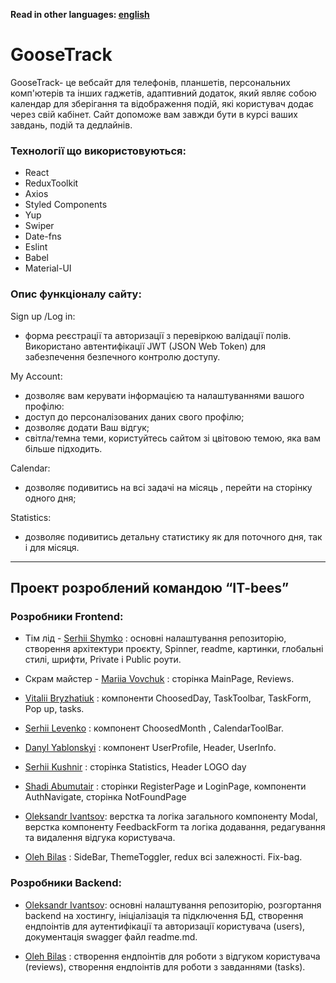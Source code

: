 **Read in other languages: [english](README.en.md)**

# GooseTrack

GooseTrack- це вебсайт для телефонів, планшетів, персональних комп'ютерів та
інших гаджетів, адаптивний додаток, який являє собою календар для зберігання та
відображення подій, які користувач додає через свій кабінет. Сайт допоможе вам
завжди бути в курсі ваших завдань, подій та дедлайнів.

### Технології що використовуються:

- React
- ReduxToolkit
- Axios
- Styled Components
- Yup
- Swiper
- Date-fns
- Eslint
- Babel
- Material-UI

### Опис функціоналу сайту:

Sign up /Log in:

- форма реєстрації та авторизації з перевіркою валідації полів. Використано
  автентифікації JWT (JSON Web Token) для забезпечення безпечного контролю
  доступу.

My Account:

- дозволяє вам керувати інформацією та налаштуваннями вашого профілю:
- доступ до персоналізованих даних свого профілю;
- дозволяє додати Ваш відгук;
- світла/темна теми, користуйтесь сайтом зі цвітовою темою, яка вам більше
  підходить.

Calendar:

- дозволяє подивитись на всі задачі на місяць , перейти на сторінку одного дня;

Statistics:

- дозволяє подивитись детальну статистику як для поточного дня, так і для
  місяця.

---

## Проект розроблений командою “IT-bees”

### Розробники Frontend:

- Тім лід - <a href="https://github.com/SerhiiShymko">Serhii Shymko</a> :
  основні налаштування репозиторію, створення архітектури проєкту, Spinner,
  readme, картинки, глобальні стилі, шрифти, Private i Public роути.

- Скрам майстер - <a href="https://github.com/Mari4ka62">Mariia Vovchuk</a> :
  сторінка MainPage, Reviews.

- <a href="https://github.com/VitaliiMaC9m6uk">Vitalii Bryzhatiuk</a> :
  компоненти ChoosedDay, TaskToolbar, TaskForm, Pop up, tasks.

- <a href="https://github.com/Jigsaw28">Serhii Levenko</a> : компонент
  ChoosedMonth , CalendarToolBar.

- <a href="https://github.com/danya-yablonskiy">Danyl Yablonskyi</a> : компонент
  UserProfile, Header, UserInfo.

- <a href="https://github.com/Sergiy5">Serhii Kushnir</a> : сторінка Statistics,
  Header LOGO day

- <a href="https://github.com/Shadioso">Shadi Abumutair</a> : сторінки
  RegisterPage и LoginPage, компоненти AuthNavigate, сторінка NotFoundPage

- <a href="https://github.com/AleksandrIvantsov">Oleksandr Ivantsov</a>: верстка
  та логіка загального компоненту Modal, верстка компоненту FeedbackForm та
  логіка додавання, редагування та видалення відгука користувача.

- <a href="https://github.com/OlegBilas">Oleh Bilas</a> : SideBar, ThemeToggler,
  redux всі залежності. Fix-bag.

### Розробники Backend:

- <a href="https://github.com/AleksandrIvantsov">Oleksandr Ivantsov</a>: основні
  налаштування репозиторію, розгортання backend на хостингу, ініціалізація та
  підключення БД, створення ендпоінтів для аутентифікації та авторизації
  користувача (users), документація swagger файл readme.md.

- <a href="https://github.com/OlegBilas">Oleh Bilas</a> : створення ендпоінтів
  для роботи з відгуком користувача (reviews), створення ендпоінтів для роботи з
  завданнями (tasks).
